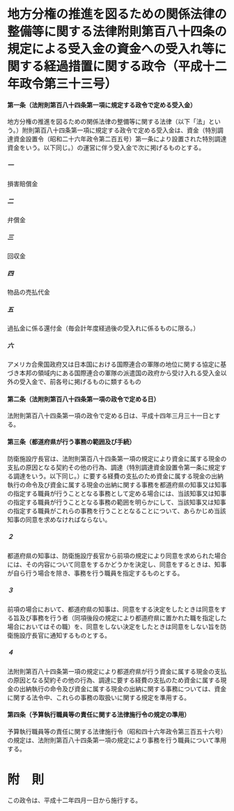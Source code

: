 # 地方分権の推進を図るための関係法律の整備等に関する法律附則第百八十四条の規定による受入金の資金への受入れ等に関する経過措置に関する政令（平成十二年政令第三十三号）
#### 第一条（法附則第百八十四条第一項に規定する政令で定める受入金）
地方分権の推進を図るための関係法律の整備等に関する法律（以下「法」という。）附則第百八十四条第一項に規定する政令で定める受入金は、資金（特別調達資金設置令（昭和二十六年政令第二百五号）第一条により設置された特別調達資金をいう。以下同じ。）の運営に伴う受入金で次に掲げるものとする。
##### 一
損害賠償金
##### 二
弁償金
##### 三
回収金
##### 四
物品の売払代金
##### 五
過払金に係る還付金（毎会計年度経過後の受入れに係るものに限る。）
##### 六
アメリカ合衆国政府又は日本国における国際連合の軍隊の地位に関する協定に基づき本邦の領域内にある国際連合の軍隊の派遣国の政府から受け入れる受入金以外の受入金で、前各号に掲げるものに類するもの
#### 第二条（法附則第百八十四条第一項の政令で定める日）
法附則第百八十四条第一項の政令で定める日は、平成十四年三月三十一日とする。
#### 第三条（都道府県が行う事務の範囲及び手続）
防衛施設庁長官は、法附則第百八十四条第一項の規定により資金に属する現金の支払の原因となる契約その他の行為、調達（特別調達資金設置令第一条に規定する調達をいう。以下同じ。）に要する経費の支払のため資金に属する現金の出納執行の命令及び資金に属する現金の出納に関する事務を都道府県の知事又は知事の指定する職員が行うこととなる事務として定める場合には、当該知事又は知事の指定する職員が行うこととなる事務の範囲を明らかにして、当該知事又は知事の指定する職員がこれらの事務を行うこととなることについて、あらかじめ当該知事の同意を求めなければならない。
##### ２
都道府県の知事は、防衛施設庁長官から前項の規定により同意を求められた場合には、その内容について同意をするかどうかを決定し、同意をするときは、知事が自ら行う場合を除き、事務を行う職員を指定するものとする。
##### ３
前項の場合において、都道府県の知事は、同意をする決定をしたときは同意をする旨及び事務を行う者（同項後段の規定により都道府県に置かれた職を指定した場合においてはその職）を、同意をしない決定をしたときは同意をしない旨を防衛施設庁長官に通知するものとする。
##### ４
法附則第百八十四条第一項の規定により都道府県が行う資金に属する現金の支払の原因となる契約その他の行為、調達に要する経費の支払のため資金に属する現金の出納執行の命令及び資金に属する現金の出納に関する事務については、資金に関する法令中、これらの事務の取扱いに関する規定を準用する。
#### 第四条（予算執行職員等の責任に関する法律施行令の規定の準用）
予算執行職員等の責任に関する法律施行令（昭和四十六年政令第三百五十六号）の規定は、法附則第百八十四条第一項の規定により事務を行う職員について準用する。
# 附　則
この政令は、平成十二年四月一日から施行する。
